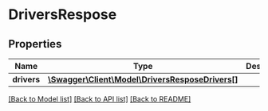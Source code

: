 # DriversRespose

## Properties
Name | Type | Description | Notes
------------ | ------------- | ------------- | -------------
**drivers** | [**\Swagger\Client\Model\DriversResposeDrivers[]**](DriversResposeDrivers.md) |  | [optional] 

[[Back to Model list]](../README.md#documentation-for-models) [[Back to API list]](../README.md#documentation-for-api-endpoints) [[Back to README]](../README.md)


